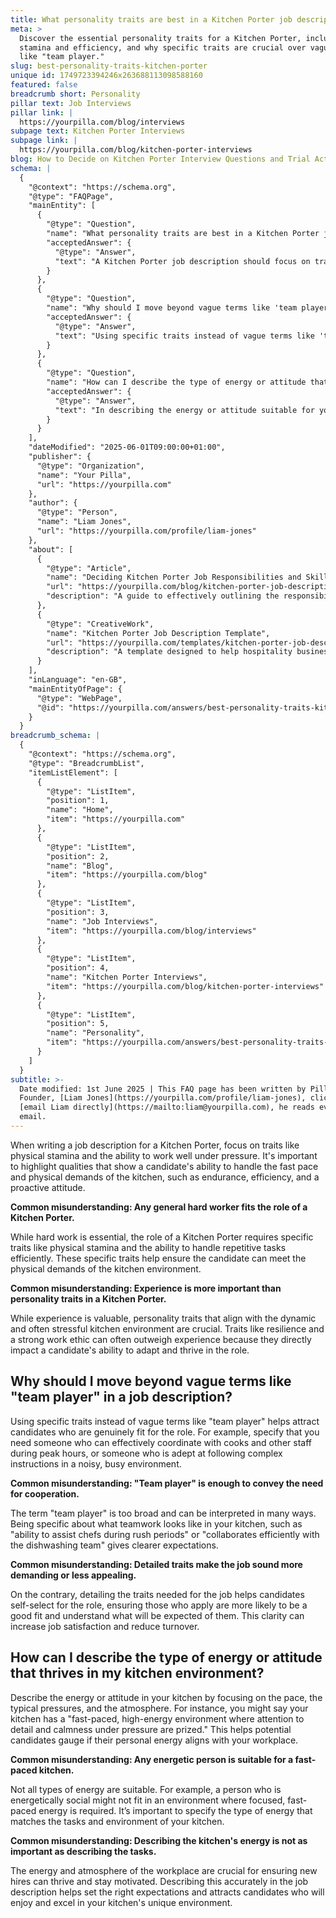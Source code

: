 ```yaml
---
title: What personality traits are best in a Kitchen Porter job description?
meta: >
  Discover the essential personality traits for a Kitchen Porter, including
  stamina and efficiency, and why specific traits are crucial over vague terms
  like "team player."
slug: best-personality-traits-kitchen-porter
unique id: 1749723394246x263688113098588160
featured: false
breadcrumb short: Personality
pillar text: Job Interviews
pillar link: |
  https://yourpilla.com/blog/interviews
subpage text: Kitchen Porter Interviews
subpage link: |
  https://yourpilla.com/blog/kitchen-porter-interviews
blog: How to Decide on Kitchen Porter Interview Questions and Trial Activities
schema: |
  {
    "@context": "https://schema.org",
    "@type": "FAQPage",
    "mainEntity": [
      {
        "@type": "Question",
        "name": "What personality traits are best in a Kitchen Porter job description?",
        "acceptedAnswer": {
          "@type": "Answer",
          "text": "A Kitchen Porter job description should focus on traits such as physical stamina, endurance, efficiency, and a proactive attitude. These qualities are essential as they demonstrate a candidate’s ability to manage the fast pace and physical demands of the kitchen environment effectively."
        }
      },
      {
        "@type": "Question",
        "name": "Why should I move beyond vague terms like 'team player' in a job description?",
        "acceptedAnswer": {
          "@type": "Answer",
          "text": "Using specific traits instead of vague terms like 'team player' in a job description helps attract candidates who are genuinely fit for the role. For instance, specifying the need for effective coordination with cooks during peak hours and the ability to follow complex instructions in a busy environment provides clear expectations and attracts more suitable candidates."
        }
      },
      {
        "@type": "Question",
        "name": "How can I describe the type of energy or attitude that thrives in my kitchen environment?",
        "acceptedAnswer": {
          "@type": "Answer",
          "text": "In describing the energy or attitude suitable for your kitchen, focus on highlighting a fast-paced, high-energy environment where attention to detail and calmness under pressure are valued. This helps potential candidates understand what kind of personal energy and attitude align with your workplace’s demands and ethos."
        }
      }
    ],
    "dateModified": "2025-06-01T09:00:00+01:00",
    "publisher": {
      "@type": "Organization",
      "name": "Your Pilla",
      "url": "https://yourpilla.com"
    },
    "author": {
      "@type": "Person",
      "name": "Liam Jones",
      "url": "https://yourpilla.com/profile/liam-jones"
    },
    "about": [
      {
        "@type": "Article",
        "name": "Deciding Kitchen Porter Job Responsibilities and Skills",
        "url": "https://yourpilla.com/blog/kitchen-porter-job-description",
        "description": "A guide to effectively outlining the responsibilities and skills required for a Kitchen Porter to ensure optimal job performance and candidate selection."
      },
      {
        "@type": "CreativeWork",
        "name": "Kitchen Porter Job Description Template",
        "url": "https://yourpilla.com/templates/kitchen-porter-job-description",
        "description": "A template designed to help hospitality businesses draft comprehensive and specific job descriptions for Kitchen Porter positions."
      }
    ],
    "inLanguage": "en-GB",
    "mainEntityOfPage": {
      "@type": "WebPage",
      "@id": "https://yourpilla.com/answers/best-personality-traits-kitchen-porter"
    }
  }
breadcrumb_schema: |
  {
    "@context": "https://schema.org",
    "@type": "BreadcrumbList",
    "itemListElement": [
      {
        "@type": "ListItem",
        "position": 1,
        "name": "Home",
        "item": "https://yourpilla.com"
      },
      {
        "@type": "ListItem",
        "position": 2,
        "name": "Blog",
        "item": "https://yourpilla.com/blog"
      },
      {
        "@type": "ListItem",
        "position": 3,
        "name": "Job Interviews",
        "item": "https://yourpilla.com/blog/interviews"
      },
      {
        "@type": "ListItem",
        "position": 4,
        "name": "Kitchen Porter Interviews",
        "item": "https://yourpilla.com/blog/kitchen-porter-interviews"
      },
      {
        "@type": "ListItem",
        "position": 5,
        "name": "Personality",
        "item": "https://yourpilla.com/answers/best-personality-traits-kitchen-porter"
      }
    ]
  }
subtitle: >-
  Date modified: 1st June 2025 | This FAQ page has been written by Pilla
  Founder, [Liam Jones](https://yourpilla.com/profile/liam-jones), click to
  [email Liam directly](https://mailto:liam@yourpilla.com), he reads every
  email.
---
```

When writing a job description for a Kitchen Porter, focus on traits like physical stamina and the ability to work well under pressure. It's important to highlight qualities that show a candidate's ability to handle the fast pace and physical demands of the kitchen, such as endurance, efficiency, and a proactive attitude.

**Common misunderstanding: Any general hard worker fits the role of a Kitchen Porter.**

While hard work is essential, the role of a Kitchen Porter requires specific traits like physical stamina and the ability to handle repetitive tasks efficiently. These specific traits help ensure the candidate can meet the physical demands of the kitchen environment.

**Common misunderstanding: Experience is more important than personality traits in a Kitchen Porter.**

While experience is valuable, personality traits that align with the dynamic and often stressful kitchen environment are crucial. Traits like resilience and a strong work ethic can often outweigh experience because they directly impact a candidate's ability to adapt and thrive in the role.

## Why should I move beyond vague terms like "team player" in a job description?

Using specific traits instead of vague terms like "team player" helps attract candidates who are genuinely fit for the role. For example, specify that you need someone who can effectively coordinate with cooks and other staff during peak hours, or someone who is adept at following complex instructions in a noisy, busy environment.

**Common misunderstanding: "Team player" is enough to convey the need for cooperation.**

The term "team player" is too broad and can be interpreted in many ways. Being specific about what teamwork looks like in your kitchen, such as "ability to assist chefs during rush periods" or "collaborates efficiently with the dishwashing team" gives clearer expectations.

**Common misunderstanding: Detailed traits make the job sound more demanding or less appealing.**

On the contrary, detailing the traits needed for the job helps candidates self-select for the role, ensuring those who apply are more likely to be a good fit and understand what will be expected of them. This clarity can increase job satisfaction and reduce turnover.

## How can I describe the type of energy or attitude that thrives in my kitchen environment?

Describe the energy or attitude in your kitchen by focusing on the pace, the typical pressures, and the atmosphere. For instance, you might say your kitchen has a "fast-paced, high-energy environment where attention to detail and calmness under pressure are prized." This helps potential candidates gauge if their personal energy aligns with your workplace.

**Common misunderstanding: Any energetic person is suitable for a fast-paced kitchen.**

Not all types of energy are suitable. For example, a person who is energetically social might not fit in an environment where focused, fast-paced energy is required. It’s important to specify the type of energy that matches the tasks and environment of your kitchen.

**Common misunderstanding: Describing the kitchen's energy is not as important as describing the tasks.**

The energy and atmosphere of the workplace are crucial for ensuring new hires can thrive and stay motivated. Describing this accurately in the job description helps set the right expectations and attracts candidates who will enjoy and excel in your kitchen's unique environment.
